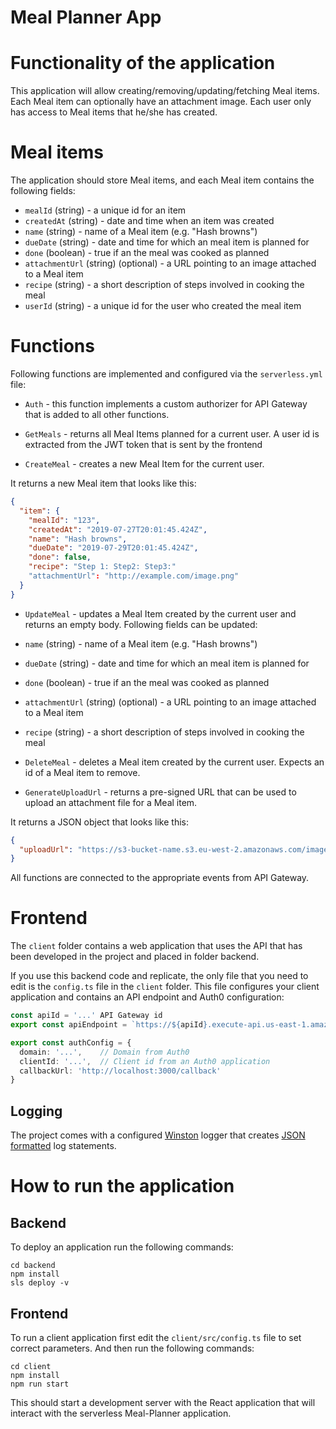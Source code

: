 # Meal Planner App


# Functionality of the application

This application will allow creating/removing/updating/fetching Meal items. Each Meal item can optionally have an attachment image. Each user only has access to Meal items that he/she has created.

# Meal items

The application should store Meal items, and each Meal item contains the following fields:

* `mealId` (string) - a unique id for an item
* `createdAt` (string) - date and time when an item was created
* `name` (string) - name of a Meal item (e.g. "Hash browns")
* `dueDate` (string) - date and time for which an meal item is planned for
* `done` (boolean) - true if an the meal was cooked as planned
* `attachmentUrl` (string) (optional) - a URL pointing to an image attached to a Meal item
* `recipe` (string) - a short description of steps involved in cooking the meal
*  `userId` (string) - a unique id for the user who created the meal item


# Functions 

Following functions are implemented and configured via the `serverless.yml` file:

* `Auth` - this function implements a custom authorizer for API Gateway that is added to all other functions.

* `GetMeals` - returns all Meal Items planned for a current user. A user id is extracted from the JWT token that is sent by the frontend

* `CreateMeal` - creates a new Meal Item for the current user. 

It returns a new Meal item that looks like this:

```json
{
  "item": {
    "mealId": "123",
    "createdAt": "2019-07-27T20:01:45.424Z",
    "name": "Hash browns",
    "dueDate": "2019-07-29T20:01:45.424Z",
    "done": false,
    "recipe": "Step 1: Step2: Step3:"
    "attachmentUrl": "http://example.com/image.png"
  }
}
```

* `UpdateMeal` - updates a Meal Item created by the current user and returns an empty body. Following fields can be updated:
* `name` (string) - name of a Meal item (e.g. "Hash browns")
* `dueDate` (string) - date and time for which an meal item is planned for
* `done` (boolean) - true if an the meal was cooked as planned
* `attachmentUrl` (string) (optional) - a URL pointing to an image attached to a Meal item
* `recipe` (string) - a short description of steps involved in cooking the meal

* `DeleteMeal` - deletes a Meal item created by the current user. Expects an id of a Meal item to remove.


* `GenerateUploadUrl` - returns a pre-signed URL that can be used to upload an attachment file for a Meal item.

It returns a JSON object that looks like this:

```json
{
  "uploadUrl": "https://s3-bucket-name.s3.eu-west-2.amazonaws.com/image.png"
}
```

All functions are connected to the appropriate events from API Gateway.



# Frontend

The `client` folder contains a web application that uses the API that has been developed in the project and placed in folder backend.

If you use this backend code and replicate, the only file that you need to edit is the `config.ts` file in the `client` folder. This file configures your client application and contains an API endpoint and Auth0 configuration:

```ts
const apiId = '...' API Gateway id
export const apiEndpoint = `https://${apiId}.execute-api.us-east-1.amazonaws.com/dev`

export const authConfig = {
  domain: '...',    // Domain from Auth0
  clientId: '...',  // Client id from an Auth0 application
  callbackUrl: 'http://localhost:3000/callback'
}
```

## Logging

The project comes with a configured [Winston](https://github.com/winstonjs/winston) logger that creates [JSON formatted](https://stackify.com/what-is-structured-logging-and-why-developers-need-it/) log statements. 



# How to run the application

## Backend

To deploy an application run the following commands:

```
cd backend
npm install
sls deploy -v
```

## Frontend

To run a client application first edit the `client/src/config.ts` file to set correct parameters. And then run the following commands:

```
cd client
npm install
npm run start
```

This should start a development server with the React application that will interact with the serverless Meal-Planner application.

